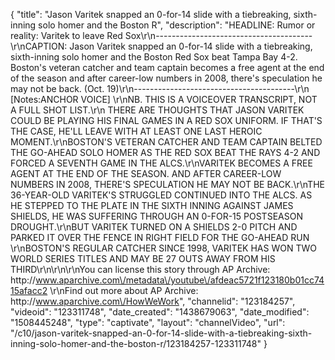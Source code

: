 {
    "title": "Jason Varitek snapped an 0-for-14 slide with a tiebreaking, sixth-inning solo homer and the Boston R",
    "description": "HEADLINE:  Rumor or reality: Varitek to leave Red Sox\r\n---------------------------------------\r\nCAPTION:   Jason Varitek snapped an 0-for-14 slide with a tiebreaking, sixth-inning solo homer and the Boston Red Sox beat Tampa Bay 4-2.  Boston's veteran catcher and team captain becomes a free agent at the end of the season and after career-low numbers in 2008, there's speculation he may not be back.  (Oct. 19)\r\n----------------------------------------\r\n [Notes:ANCHOR VOICE]  \r\nNB. THIS IS A VOICEOVER TRANSCRIPT, NOT A FULL SHOT LIST.\r\n THERE ARE THOUGHTS THAT JASON VARITEK COULD BE PLAYING HIS FINAL GAMES IN A RED SOX UNIFORM. IF THAT'S THE CASE, HE'LL LEAVE WITH AT LEAST ONE LAST HEROIC MOMENT.\r\nBOSTON'S VETERAN CATCHER AND TEAM CAPTAIN BELTED THE GO-AHEAD SOLO HOMER AS THE RED SOX BEAT THE RAYS 4-2 AND FORCED A SEVENTH GAME IN THE ALCS.\r\nVARITEK BECOMES A FREE AGENT AT THE END OF THE SEASON. AND AFTER CAREER-LOW NUMBERS IN 2008, THERE'S SPECULATION HE MAY NOT BE BACK.\r\nTHE 36-YEAR-OLD VARITEK'S STRUGGLED CONTINUED INTO THE ALCS. AS HE STEPPED TO THE PLATE IN THE SIXTH INNING AGAINST JAMES SHIELDS, HE WAS SUFFERING THROUGH AN 0-FOR-15 POSTSEASON DROUGHT.\r\nBUT VARITEK TURNED ON A SHIELDS 2-0 PITCH AND PARKED IT OVER THE FENCE IN RIGHT FIELD FOR THE GO-AHEAD RUN \r\nBOSTON'S REGULAR CATCHER SINCE 1998, VARITEK HAS WON TWO WORLD SERIES TITLES AND MAY BE 27 OUTS AWAY FROM HIS THIRD\r\n\r\n\r\nYou can license this story through AP Archive: http:\/\/www.aparchive.com\/metadata\/youtube\/afdeac5721f123180b01cc7415afacc2 \r\nFind out more about AP Archive: http:\/\/www.aparchive.com\/HowWeWork",
    "channelid": "123184257",
    "videoid": "123311748",
    "date_created": "1438679063",
    "date_modified": "1508445248",
    "type": "captivate",
    "layout": "channelVideo",
    "url": "\/c10\/jason-varitek-snapped-an-0-for-14-slide-with-a-tiebreaking-sixth-inning-solo-homer-and-the-boston-r\/123184257-123311748"
}